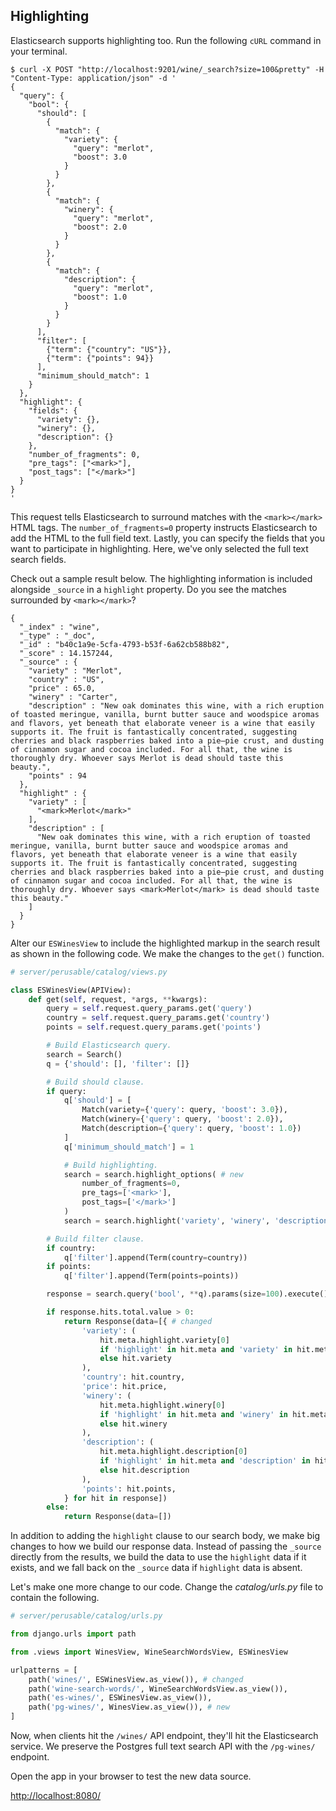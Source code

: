 ## Highlighting

Elasticsearch supports highlighting too. Run the following `cURL` command in your terminal.

```
$ curl -X POST "http://localhost:9201/wine/_search?size=100&pretty" -H "Content-Type: application/json" -d '
{
  "query": {
    "bool": {
      "should": [
        {
          "match": {
            "variety": {
              "query": "merlot",
              "boost": 3.0
            }
          }
        },
        {
          "match": {
            "winery": {
              "query": "merlot",
              "boost": 2.0
            }
          }
        },
        {
          "match": {
            "description": {
              "query": "merlot",
              "boost": 1.0
            }
          }
        }
      ],
      "filter": [
        {"term": {"country": "US"}},
        {"term": {"points": 94}}
      ],
      "minimum_should_match": 1
    }
  },
  "highlight": {
    "fields": {
      "variety": {},
      "winery": {},
      "description": {}
    },
    "number_of_fragments": 0,
    "pre_tags": ["<mark>"],
    "post_tags": ["</mark>"]
  }
}
'
```

This request tells Elasticsearch to surround matches with the `<mark></mark>` HTML tags. The `number_of_fragments=0` property instructs Elasticsearch to add the HTML to the full field text. Lastly, you can specify the fields that you want to participate in highlighting. Here, we've only selected the full text search fields.

Check out a sample result below. The highlighting information is included alongside `_source` in a `highlight` property. Do you see the matches surrounded by `<mark></mark>`?

```
{
  "_index" : "wine",
  "_type" : "_doc",
  "_id" : "b40c1a9e-5cfa-4793-b53f-6a62cb588b82",
  "_score" : 14.157244,
  "_source" : {
    "variety" : "Merlot",
    "country" : "US",
    "price" : 65.0,
    "winery" : "Carter",
    "description" : "New oak dominates this wine, with a rich eruption of toasted meringue, vanilla, burnt butter sauce and woodspice aromas and flavors, yet beneath that elaborate veneer is a wine that easily supports it. The fruit is fantastically concentrated, suggesting cherries and black raspberries baked into a pie—pie crust, and dusting of cinnamon sugar and cocoa included. For all that, the wine is thoroughly dry. Whoever says Merlot is dead should taste this beauty.",
    "points" : 94
  },
  "highlight" : {
    "variety" : [
      "<mark>Merlot</mark>"
    ],
    "description" : [
      "New oak dominates this wine, with a rich eruption of toasted meringue, vanilla, burnt butter sauce and woodspice aromas and flavors, yet beneath that elaborate veneer is a wine that easily supports it. The fruit is fantastically concentrated, suggesting cherries and black raspberries baked into a pie—pie crust, and dusting of cinnamon sugar and cocoa included. For all that, the wine is thoroughly dry. Whoever says <mark>Merlot</mark> is dead should taste this beauty."
    ]
  }
}
```

Alter our `ESWinesView` to include the highlighted markup in the search result as shown in the following code. We make the changes to the `get()` function.

```python
# server/perusable/catalog/views.py

class ESWinesView(APIView):
    def get(self, request, *args, **kwargs):
        query = self.request.query_params.get('query')
        country = self.request.query_params.get('country')
        points = self.request.query_params.get('points')

        # Build Elasticsearch query.
        search = Search()
        q = {'should': [], 'filter': []}

        # Build should clause.
        if query:
            q['should'] = [
                Match(variety={'query': query, 'boost': 3.0}),
                Match(winery={'query': query, 'boost': 2.0}),
                Match(description={'query': query, 'boost': 1.0})
            ]
            q['minimum_should_match'] = 1

            # Build highlighting.
            search = search.highlight_options( # new
                number_of_fragments=0,
                pre_tags=['<mark>'],
                post_tags=['</mark>']
            )
            search = search.highlight('variety', 'winery', 'description') # new

        # Build filter clause.
        if country:
            q['filter'].append(Term(country=country))
        if points:
            q['filter'].append(Term(points=points))

        response = search.query('bool', **q).params(size=100).execute()

        if response.hits.total.value > 0:
            return Response(data=[{ # changed
                'variety': (
                    hit.meta.highlight.variety[0]
                    if 'highlight' in hit.meta and 'variety' in hit.meta.highlight
                    else hit.variety
                ),
                'country': hit.country,
                'price': hit.price,
                'winery': (
                    hit.meta.highlight.winery[0]
                    if 'highlight' in hit.meta and 'winery' in hit.meta.highlight
                    else hit.winery
                ),
                'description': (
                    hit.meta.highlight.description[0]
                    if 'highlight' in hit.meta and 'description' in hit.meta.highlight
                    else hit.description
                ),
                'points': hit.points,
            } for hit in response])
        else:
            return Response(data=[])
```

In addition to adding the `highlight` clause to our search body, we make big changes to how we build our response data. Instead of passing the `_source` directly from the results, we build the data to use the `highlight` data if it exists, and we fall back on the `_source` data if `highlight` data is absent.

Let's make one more change to our code. Change the *catalog/urls.py* file to contain the following.

```python
# server/perusable/catalog/urls.py

from django.urls import path

from .views import WinesView, WineSearchWordsView, ESWinesView

urlpatterns = [
    path('wines/', ESWinesView.as_view()), # changed
    path('wine-search-words/', WineSearchWordsView.as_view()),
    path('es-wines/', ESWinesView.as_view()),
    path('pg-wines/', WinesView.as_view()), # new
]
```

Now, when clients hit the `/wines/` API endpoint, they'll hit the Elasticsearch service. We preserve the Postgres full text search API with the `/pg-wines/` endpoint.

Open the app in your browser to test the new data source.

[http://localhost:8080/](http://localhost:8080/)
